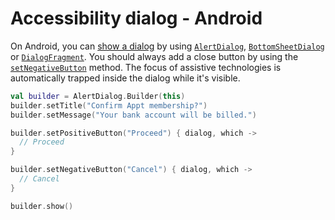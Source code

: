 # Accessibility dialog - Android

On Android, you can [show a dialog](https://developer.android.com/guide/topics/ui/dialogs) by using [`AlertDialog`](https://developer.android.com/reference/androidx/appcompat/app/AlertDialog), [`BottomSheetDialog`](https://developer.android.com/reference/com/google/android/material/bottomsheet/BottomSheetDialog) or [`DialogFragment`](https://developer.android.com/reference/androidx/fragment/app/DialogFragment). You should always add a close button by using the [`setNegativeButton`](<https://developer.android.com/reference/androidx/appcompat/app/AlertDialog.Builder#setNegativeButton(int,android.content.DialogInterface.OnClickListener)>) method. The focus of assistive technologies is automatically trapped inside the dialog while it's visible.

```kotlin
val builder = AlertDialog.Builder(this)
builder.setTitle("Confirm Appt membership?")
builder.setMessage("Your bank account will be billed.")

builder.setPositiveButton("Proceed") { dialog, which ->
  // Proceed
}

builder.setNegativeButton("Cancel") { dialog, which ->
  // Cancel
}

builder.show()
```
